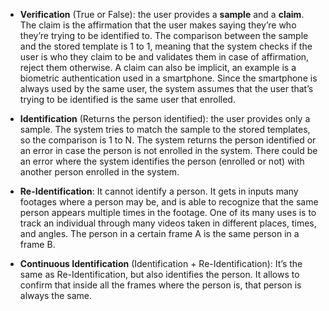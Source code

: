 - **Verification** (True or False): the user provides a **sample** and a **claim**. The claim is the affirmation that the user makes saying they’re who they’re trying to be identified to. The comparison between the sample and the stored template is 1 to 1, meaning that the system checks if the user is who they claim to be and validates them in case of affirmation, reject them otherwise. A claim can also be implicit, an example is a biometric authentication used in a smartphone. Since the smartphone is always used by the same user, the system assumes that the user that’s trying to be identified is the same user that enrolled.

- **Identification** (Returns the person identified): the user provides only a sample. The system tries to match the sample to the stored templates, so the comparison is 1 to N. The system returns the person identified or an error in case the person is not enrolled in the system. There could be an error where the system identifies the person (enrolled or not) with another person enrolled in the system.
	
- **Re-Identification**: It cannot identify a person. It gets in inputs many footages where a person may be, and is able to recognize that the same person appears multiple times in the footage. One of its many uses is to track an individual through many videos taken in different places, times, and angles. The person in a certain frame A is the same person in a frame B.

- **Continuous Identification** (Identification + Re-Identification): It’s the same as Re-Identification, but also identifies the person. It allows to confirm that inside all the frames where the person is, that person is always the same.